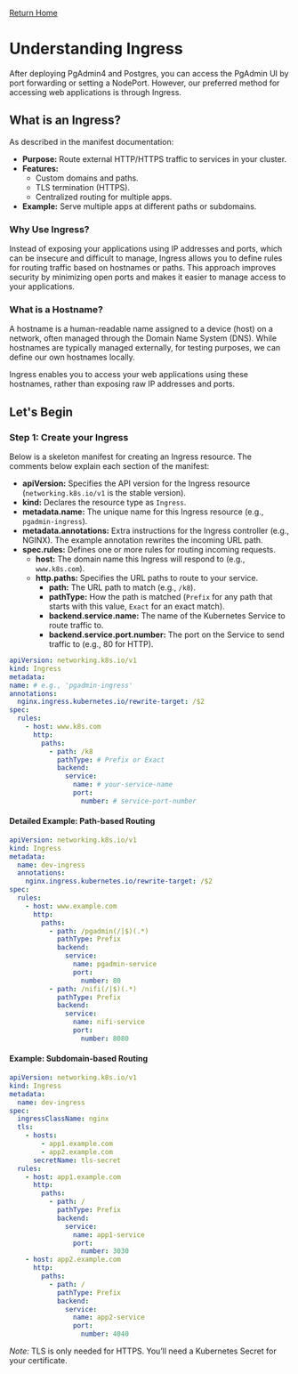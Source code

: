 [Return Home](/README.md)

# Understanding Ingress

After deploying PgAdmin4 and Postgres, you can access the PgAdmin UI by port forwarding or setting a NodePort. However, our preferred method for accessing web applications is through Ingress.

## What is an Ingress?

As described in the manifest documentation:
- **Purpose:** Route external HTTP/HTTPS traffic to services in your cluster.
- **Features:** 
  - Custom domains and paths.
  - TLS termination (HTTPS).
  - Centralized routing for multiple apps.
- **Example:** Serve multiple apps at different paths or subdomains.

### Why Use Ingress?

Instead of exposing your applications using IP addresses and ports, which can be insecure and difficult to manage, Ingress allows you to define rules for routing traffic based on hostnames or paths. This approach improves security by minimizing open ports and makes it easier to manage access to your applications.

### What is a Hostname?

A hostname is a human-readable name assigned to a device (host) on a network, often managed through the Domain Name System (DNS). While hostnames are typically managed externally, for testing purposes, we can define our own hostnames locally.

Ingress enables you to access your web applications using these hostnames, rather than exposing raw IP addresses and ports.

## Let's Begin
### Step 1: Create your Ingress

Below is a skeleton manifest for creating an Ingress resource. The comments below explain each section of the manifest:

- **apiVersion:** Specifies the API version for the Ingress resource (`networking.k8s.io/v1` is the stable version).
- **kind:** Declares the resource type as `Ingress`.
- **metadata.name:** The unique name for this Ingress resource (e.g., `pgadmin-ingress`).
- **metadata.annotations:** Extra instructions for the Ingress controller (e.g., NGINX). The example annotation rewrites the incoming URL path.
- **spec.rules:** Defines one or more rules for routing incoming requests.
    - **host:** The domain name this Ingress will respond to (e.g., `www.k8s.com`).
    - **http.paths:** Specifies the URL paths to route to your service.
        - **path:** The URL path to match (e.g., `/k8`).
        - **pathType:** How the path is matched (`Prefix` for any path that starts with this value, `Exact` for an exact match).
        - **backend.service.name:** The name of the Kubernetes Service to route traffic to.
        - **backend.service.port.number:** The port on the Service to send traffic to (e.g., 80 for HTTP).

```yaml
apiVersion: networking.k8s.io/v1
kind: Ingress
metadata:
name: # e.g., 'pgadmin-ingress'
annotations:
  nginx.ingress.kubernetes.io/rewrite-target: /$2
spec:
  rules:
    - host: www.k8s.com
      http:
        paths:
          - path: /k8
            pathType: # Prefix or Exact
            backend:
              service:
                name: # your-service-name
                port:
                  number: # service-port-number
```









#### Detailed Example: Path-based Routing
```yaml
apiVersion: networking.k8s.io/v1
kind: Ingress
metadata:
  name: dev-ingress
  annotations:
    nginx.ingress.kubernetes.io/rewrite-target: /$2
spec:
  rules:
    - host: www.example.com
      http:
        paths:
          - path: /pgadmin(/|$)(.*)
            pathType: Prefix
            backend:
              service:
                name: pgadmin-service
                port:
                  number: 80
          - path: /nifi(/|$)(.*)
            pathType: Prefix
            backend:
              service:
                name: nifi-service
                port:
                  number: 8080
```

#### Example: Subdomain-based Routing
```yaml
apiVersion: networking.k8s.io/v1
kind: Ingress
metadata:
  name: dev-ingress
spec:
  ingressClassName: nginx
  tls:
    - hosts:
        - app1.example.com
        - app2.example.com
      secretName: tls-secret
  rules:
    - host: app1.example.com
      http:
        paths:
          - path: /
            pathType: Prefix
            backend:
              service:
                name: app1-service
                port:
                  number: 3030
    - host: app2.example.com
      http:
        paths:
          - path: /
            pathType: Prefix
            backend:
              service:
                name: app2-service
                port:
                  number: 4040
```
*Note:* TLS is only needed for HTTPS. You’ll need a Kubernetes Secret for your certificate.